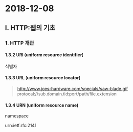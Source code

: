 # 2018-12-08

## I. HTTP:웹의 기초

### 1. HTTP 개관

#### 1.3.2 URI (uniform resource identifier)

식별자

#### 1.3.3 URL (uniform resource locator)

  > http://www.joes-hardware.com/specials/saw-blade.gif
  > protocal://sub.domain.tld:port/path/file.extension

#### 1.3.4 URN (uniform resource name)

namespace

urn:ietf:rfc:2141
